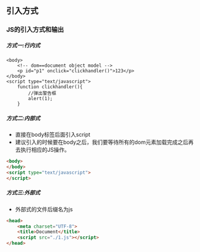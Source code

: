 ## 引入方式
### JS的引入方式和输出
##### 方式一:行内式

```
<body>
	<!-- dom==document object model -->
	<p id="p1" onclick="clickhandler()">123</p>
</body>
<script type="text/javascript">
	function clickhandler(){
		//弹出警告框
		alert(1);
	}
```


##### 方式二:内部式
- 直接在body标签后面引入script
- 建议引入的时候要在body之后，我们要等待所有的dom元素加载完成之后再去执行相应的JS操作。

```html
<body>
</body>
<script type="text/javascript">
</script>
```

##### 方式三:外部式
- 外部式的文件后缀名为js

```html
<head>
	<meta charset="UTF-8">
	<title>Document</title>
	<script src="./1.js"></script>
</head>
```
